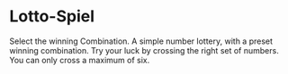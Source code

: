 # Lotto-Spiel
Select the winning Combination.
A simple number lottery, with a preset winning combination. Try your luck by crossing the right set of numbers. You can only cross a maximum of six.

